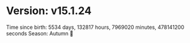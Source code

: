 # Version: v15.1.24
Time since birth: 5534 days, 132817 hours, 7969020 minutes, 478141200 seconds
Season: Autumn 🍁

